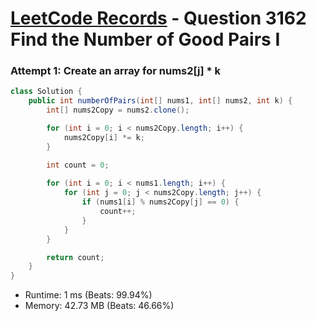 # [LeetCode Records](../../README.md) - Question 3162 Find the Number of Good Pairs I

### Attempt 1: Create an array for nums2[j] * k
```java
class Solution {
    public int numberOfPairs(int[] nums1, int[] nums2, int k) {
        int[] nums2Copy = nums2.clone();

        for (int i = 0; i < nums2Copy.length; i++) {
            nums2Copy[i] *= k;
        }

        int count = 0;
        
        for (int i = 0; i < nums1.length; i++) {
            for (int j = 0; j < nums2Copy.length; j++) {
                if (nums1[i] % nums2Copy[j] == 0) {
                    count++;
                }
            }
        }

        return count;
    }
}
```
- Runtime: 1 ms (Beats: 99.94%)
- Memory: 42.73 MB (Beats: 46.66%)

<br>
